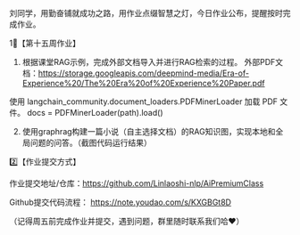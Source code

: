 刘同学，用勤奋铺就成功之路，用作业点缀智慧之灯，今日作业公布，提醒按时完成作业。

1⃣️【第十五周作业】

1. 根据课堂RAG示例，完成外部文档导入并进行RAG检索的过程。
外部PDF文档：https://storage.googleapis.com/deepmind-media/Era-of-Experience%20/The%20Era%20of%20Experience%20Paper.pdf

使用 langchain_community.document_loaders.PDFMinerLoader 加载 PDF 文件。
docs = PDFMinerLoader(path).load()

2. 使用graphrag构建一篇小说（自主选择文档）的RAG知识图，实现本地和全局问题的问答。（截图代码运行结果）


2️⃣【作业提交方式】

作业提交地址/仓库：https://github.com/Linlaoshi-nlp/AiPremiumClass

Github提交代码流程：
https://note.youdao.com/s/KXGBGt8D


（记得周五前完成作业并提交，遇到问题，群里随时联系我们哈❤️）
